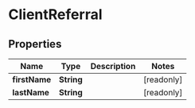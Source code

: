 

# ClientReferral


## Properties

Name | Type | Description | Notes
------------ | ------------- | ------------- | -------------
**firstName** | **String** |  |  [readonly]
**lastName** | **String** |  |  [readonly]



